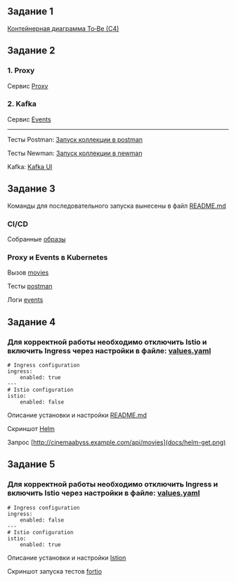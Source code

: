 ## Задание 1
[Контейнерная диаграмма To‑Be (C4)](diagrams/C4_Container.png)

## Задание 2

### 1. Proxy

Сервис [Proxy](src/microservices/proxy/README.md)

### 2. Kafka
Сервис [Events](src/microservices/events/README.md)

----

Тесты Postman: [Запуск коллекции в postman](docs/тесты.png)

Тесты Newman: [Запуск коллекции в newman](docs/ньюмэн.png)

Kafka: [Kafka UI](docs/кафка.png)


## Задание 3

Команды для последовательного запуска вынесены в файл [README.md](src/kubernetes/README.md)

### CI/CD

Собранные [образы](https://github.com/PisklovCor?tab=packages)

### Proxy и Events в Kubernetes

Вызов [movies](docs/movies_k8s.png)

Тесты [postman](docs/postman_k8s.png)

Логи [events](docs/events_log.png)

## Задание 4
### Для корректной работы необходимо отключить Istio и включить Ingress через настройки в файле: [values.yaml](src/kubernetes/helm/values.yaml)
```
# Ingress configuration
ingress:
    enabled: true
---
# Istio configuration
istio:
    enabled: false
```

Описание установки и настройки [README.md](src/kubernetes/README.md)

Скриншот [Helm](docs/helm-deploy.png)

Запрос [http://cinemaabyss.example.com/api/movies](docs/helm-get.png)

## Задание 5
### Для корректной работы необходимо отключить Ingress и включить Istio через настройки в файле: [values.yaml](src/kubernetes/helm/values.yaml)
```
# Ingress configuration
ingress:
    enabled: false
---
# Istio configuration
istio:
    enabled: true
```

Описание установки и настройки [Istion](src/kubernetes/istio/ISTIO_DEPLOYMENT.md)

Скриншот запуска тестов [fortio](docs/istion_test.png)
